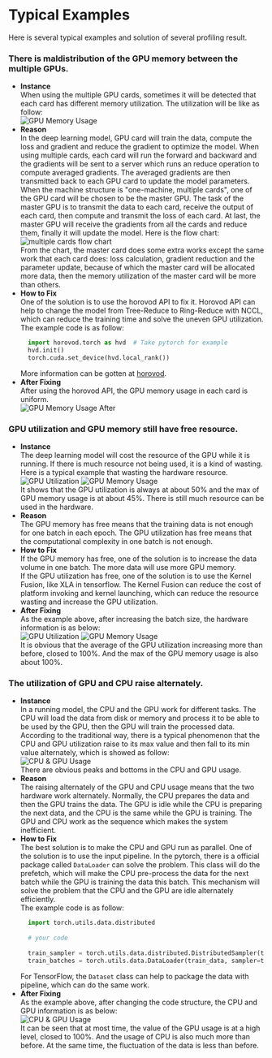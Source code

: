 # Typical Examples
  Here is several typical examples and solution of several profiling
  result.
### There is maldistribution of the GPU memory between the multiple GPUs.
- **Instance**  
  When using the multiple GPU cards, sometimes it will be detected that
  each card has different memory utilization. The utilization will be
  like as follow:  
  ![GPU Memory Usage](./img/GPU_MEM_maldistribution.png)  
- **Reason**  
  In the deep learning model, GPU card will train the data, compute the
  loss and gradient and reduce the gradient to optimize the model. When
  using multiple cards, each card will run the forward and backward and
  the gradients will be sent to a server which runs an reduce operation
  to compute averaged gradients. The averaged gradients are then
  transmitted back to each GPU card to update the model parameters.  
  When the machine structure is "one-machine, multiple cards", one of
  the GPU card will be chosen to be the master GPU. The task of the
  master GPU is to transmit the data to each card, receive the output of
  each card, then compute and transmit the loss of each card. At last,
  the master GPU will receive the gradients from all the cards and
  reduce them, finally it will update the model. Here is the flow chart:  
  ![multiple cards flow chart](./img/Data_Parallel.png)  
  From the chart, the master card does some extra works except the same
  work that each card does: loss calculation, gradient reduction and the
  parameter update, because of which the master card will be allocated
  more data, then the memory utilization of the master card will be more
  than others.
- **How to Fix**  
  One of the solution is to use the horovod API to fix it. Horovod API
  can help to change the model from Tree-Reduce to Ring-Reduce with
  NCCL, which can reduce the training time and solve the uneven GPU
  utilization. The example code is as follow:  
  ```Python
    import horovod.torch as hvd  # Take pytorch for example
    hvd.init()
    torch.cuda.set_device(hvd.local_rank())
  ```  
  More information can be gotten at
  [horovod](https://github.com/horovod/horovod).
- **After Fixing**  
  After using the horovod API, the GPU memory usage in each card is
  uniform.  
  ![GPU Memory Usage After](./img/GPU_MEM_maldistribution_after.png)
### GPU utilization and GPU memory still have free resource.
- **Instance**  
  The deep learning model will cost the resource of the GPU while it is
  running. If there is much resource not being used, it is a kind of
  wasting. Here is a typical example that wasting the hardware resource.  
  ![GPU Utilization](./img/GPU_UTI_b1.png)
  ![GPU Memory Usage](./img/GPU_MEM_b1.png)  
  It shows that the GPU utilization is always at about 50% and the max
  of GPU memory usage is at about 45%. There is still much resource can
  be used in the hardware.
- **Reason**  
  The GPU memory has free means that the training data is not enough for
  one batch in each epoch. The GPU utilization has free means that the
  computational complexity in one batch is not enough.
- **How to Fix**  
  If the GPU memory has free, one of the solution is to increase the
  data volume in one batch. The more data will use more GPU memory.  
  If the GPU utilization has free, one of the solution is to use the
  Kernel Fusion, like XLA in tensorflow. The Kernel Fusion can reduce
  the cost of platform invoking and kernel launching, which can reduce
  the resource wasting and increase the GPU utilization.
- **After Fixing**  
  As the example above, after increasing the batch size, the hardware
  information is as below:  
  ![GPU Utilization](./img/GPU_UTI_b6.png)
  ![GPU Memory Usage](./img/GPU_MEM_b6.png)  
  It is obvious that the average of the GPU utilization increasing more
  than before, closed to 100%. And the max of the GPU memory usage is
  also about 100%.
### The utilization of GPU and CPU raise alternately.
- **Instance**  
  In a running model, the CPU and the GPU work for different tasks. The
  CPU will load the data from disk or memory and process it to be able
  to be used by the GPU, then the GPU will train the processed data.  
  According to the traditional way, there is a typical phenomenon that
  the CPU and GPU utilization raise to its max value and then fall to
  its min value alternately, which is showed as follow:  
  ![CPU & GPU Usage](./img/CPU_GPU_Usage.png)  
  There are obvious peaks and bottoms in the CPU and GPU usage. 
- **Reason**  
  The raising alternately of the GPU and CPU usage means that the two
  hardware work alternately. Normally, the CPU prepares the data and
  then the GPU trains the data. The GPU is idle while the CPU is
  preparing the next data, and the CPU is the same while the GPU is
  training. The GPU and CPU work as the sequence which makes the system
  inefficient.
- **How to Fix**  
  The best solution is to make the CPU and GPU run as parallel. One of
  the solution is to use the input pipeline. In the pytorch, there is a
  official package called `DataLoader` can solve the problem. This class
  will do the prefetch, which will make the CPU pre-process the data for
  the next batch while the GPU is training the data this batch. This
  mechanism will solve the problem that the CPU and the GPU are idle
  alternately efficiently.  
  The example code is as follow:  
  ```Python
    import torch.utils.data.distributed
    
    # your code
    
    train_sampler = torch.utils.data.distributed.DistributedSampler(train_data)
    train_batches = torch.utils.data.DataLoader(train_data, sampler=train_sampler)
   ```
  For TensorFlow, the `Dataset` class can help to package the data with
  pipeline, which can do the same work.
- **After Fixing**  
  As the example above, after changing the code structure, the CPU and
  GPU information is as below:  
  ![CPU & GPU Usage](./img/CPU_GPU_Usage_after.png)  
  It can be seen that at most time, the value of the GPU usage is at a
  high level, closed to 100%. And the usage of CPU is also much more
  than before. At the same time, the fluctuation of the data is less
  than before.